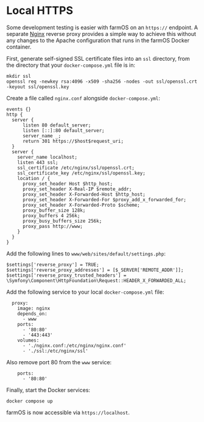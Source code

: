 # Local HTTPS

Some development testing is easier with farmOS on an `https://` endpoint.
A separate [Nginx](https://nginx.com) reverse proxy provides a simple way to
achieve this without any changes to the Apache configuration that runs in the
farmOS Docker container.

First, generate self-signed SSL certificate files into an `ssl` directory,
from the directory that your `docker-compose.yml` file is in:

```
mkdir ssl
openssl req -newkey rsa:4096 -x509 -sha256 -nodes -out ssl/openssl.crt -keyout ssl/openssl.key
```

Create a file called `nginx.conf` alongside `docker-compose.yml`:

```
events {}
http {
  server {
      listen 80 default_server;
      listen [::]:80 default_server;
      server_name _;
      return 301 https://$host$request_uri;
  }
  server {
    server_name localhost;
    listen 443 ssl;
    ssl_certificate /etc/nginx/ssl/openssl.crt;
    ssl_certificate_key /etc/nginx/ssl/openssl.key;
    location / {
      proxy_set_header Host $http_host;
      proxy_set_header X-Real-IP $remote_addr;
      proxy_set_header X-Forwarded-Host $http_host;
      proxy_set_header X-Forwarded-For $proxy_add_x_forwarded_for;
      proxy_set_header X-Forwarded-Proto $scheme;
      proxy_buffer_size 128k;
      proxy_buffers 4 256k;
      proxy_busy_buffers_size 256k;
      proxy_pass http://www;
    }
  }
}
```

Add the following lines to `www/web/sites/default/settings.php`:

```
$settings['reverse_proxy'] = TRUE;
$settings['reverse_proxy_addresses'] = [$_SERVER['REMOTE_ADDR']];
$settings['reverse_proxy_trusted_headers'] = \Symfony\Component\HttpFoundation\Request::HEADER_X_FORWARDED_ALL;
```

Add the following service to your local `docker-compose.yml` file:

```
  proxy:
    image: nginx
    depends_on:
      - www
    ports:
      - '80:80'
      - '443:443'
    volumes:
      - './nginx.conf:/etc/nginx/nginx.conf'
      - './ssl:/etc/nginx/ssl'
```

Also remove port 80 from the `www` service:

```
    ports:
      - '80:80'
```

Finally, start the Docker services:

`docker compose up`

farmOS is now accessible via `https://localhost`.
